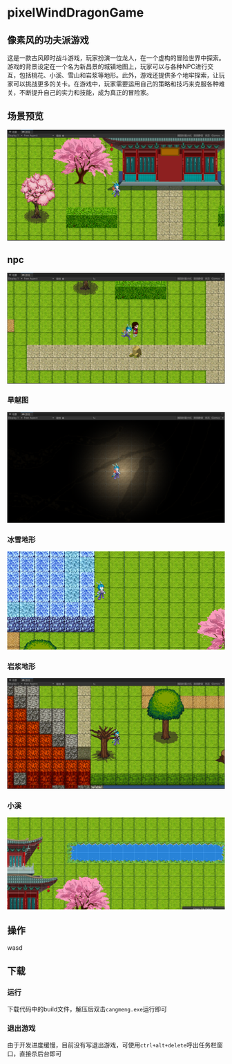 # pixelWindDragonGame

## 像素风的功夫派游戏

​	这是一款古风即时战斗游戏，玩家扮演一位龙人，在一个虚构的冒险世界中探索。游戏的背景设定在一个名为新昌景的城镇地图上，玩家可以与各种NPC进行交互，包括桃花、小溪、雪山和岩浆等地形。此外，游戏还提供多个地牢探索，让玩家可以挑战更多的关卡。在游戏中，玩家需要运用自己的策略和技巧来克服各种难关，不断提升自己的实力和技能，成为真正的冒险家。

## 场景预览

![image-20230519112353430](./imgreadme/image-20230519112353430.png)

## npc

![image-20230519112445603](./imgreadme/image-20230519112445603.png)

### 旱魃图

![image-20230519112609406](./imgreadme/image-20230519112609406.png)

### 冰雪地形

![image-20230519112650733](./imgreadme/image-20230519112650733.png)

### 岩浆地形

![image-20230519112725292](./imgreadme/image-20230519112725292.png)

### 小溪

![image-20230519112830533](./imgreadme/image-20230519112830533.png)

## 操作

wasd

## 下载

### 运行

​	下载代码中的build文件，解压后双击`cangmeng.exe`运行即可

### 退出游戏

​	由于开发进度缓慢，目前没有写退出游戏，可使用`ctrl+alt+delete`呼出任务栏窗口，直接杀后台即可
